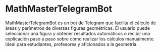 # MathMasterTelegramBot
MathMasterTelegramBot es un bot de Telegram que facilita el cálculo de áreas y perímetros de diversas figuras geométricas. El usuario puede seleccionar una figura y obtener resultados automáticos o recibir una explicación paso a paso sobre cómo realizar los cálculos manualmente. Ideal para estudiantes, profesores y aficionados a la geometría.
